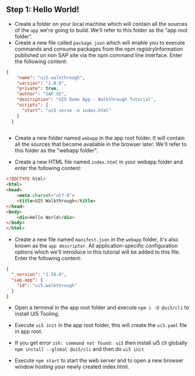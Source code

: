 ## Step 1: Hello World!

- Create a folder on your local machine which will contain all the sources of the `app` we're going to build. We'll refer to this folder as the “app root folder”.
- Create a new file called `package.json` which will enable you to execute commands and consume packages from the npm registryInformation published on non SAP site via the npm command line interface. Enter the following content:

```json
{
    "name": "ui5.walkthrough",
    "version": "1.0.0",
    "private": true,
    "author": "SAP SE",
    "description": "UI5 Demo App - Walkthrough Tutorial",
    "scripts": {
      "start": "ui5 serve -o index.html"
    }
  }
  
```
- Create a new folder named `webapp` in the app root folder. It will contain all the sources that become available in the browser later. We'll refer to this folder as the "webapp folder".

- Create a new HTML file named `index.html` in your webapp folder and enter the following content:

```html
<!DOCTYPE html>
<html>
<head>
	<meta charset="utf-8">
	<title>UI5 Walkthrough</title>
</head>
<body>
	<div>Hello World</div>
</body>
</html>
```

- Create a new file named `manifest.json` in the `webapp` folder, it's also known as the `app descriptor`. All application-specific configuration options which we'll introduce in this tutorial will be added to this file. Enter the following content:

```json
{
  "_version": "1.58.0",
  "sap.app": {
    "id": "ui5.walkthrough"
  }
}
```
- Open a terminal in the app root folder and execute `npm i -D @ui5/cli` to install UI5 Tooling.

- Execute `ui5 init` in the app root folder, this will create the `ui5.yaml` file in app root.
- If you get error `zsh: command not found: ui5` then install ui5 cli globally `npm install --global @ui5/cli` and then do `ui5 init` 

- Execute `npm start` to start the web server and to open a new browser window hosting your newly created index.html.